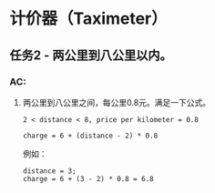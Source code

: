 # 计价器（Taximeter）

## 任务2 - 两公里到八公里以内。

### AC:

1. 两公里到八公里之间，每公里0.8元。满足一下公式。

	```
	2 < distance < 8, price per kilometer = 0.8

	charge = 6 + (distance - 2) * 0.8
	```
	例如：

	```
	distance = 3;
	charge = 6 + (3 - 2) * 0.8 = 6.8
	```